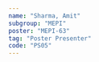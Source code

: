 ```yaml
---
name: "Sharma, Amit"
subgroup: "MEPI"
poster: "MEPI-63"
tag: "Poster Presenter"
code: "PS05"
---
```


